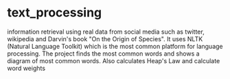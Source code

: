 # text_processing
information retrieval using real data from social media such as twitter, \
wikipedia and Darvin's book " On the Origin of Species". 
It uses  NLTK (Natural Language Toolkit) which is the most common platform for 
language processing.
The project finds the most common words and shows a diagram of most common words.
Also calculates Heap's Law and calculate word weights






